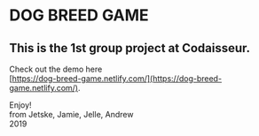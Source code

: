 # DOG BREED GAME

## This is the 1st group project at Codaisseur.
Check out the demo here<br/>
[https://dog-breed-game.netlify.com/](https://dog-breed-game.netlify.com/).

Enjoy!<br />
from Jetske, Jamie, Jelle, Andrew<br />2019
